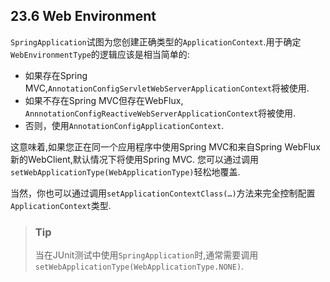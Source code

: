 ## 23.6 Web Environment
`SpringApplication`试图为您创建正确类型的`ApplicationContext`.用于确定`WebEnvironmentType`的逻辑应该是相当简单的:
- 如果存在Spring MVC,`AnnotationConfigServletWebServerApplicationContext`将被使用.
- 如果不存在Spring MVC但存在WebFlux, `AnnnotationConfigReactiveWebServerApplicationContext`将被使用.
- 否则，使用`AnnotationConfigApplicationContext`.

这意味着,如果您正在同一个应用程序中使用Spring MVC和来自Spring WebFlux新的WebClient,默认情况下将使用Spring MVC.
您可以通过调用`setWebApplicationType(WebApplicationType)`轻松地覆盖.

当然，你也可以通过调用`setApplicationContextClass(…)`方法来完全控制配置`ApplicationContext`类型.

>### Tip
>当在JUnit测试中使用`SpringApplication`时,通常需要调用`setWebApplicationType(WebApplicationType.NONE)`.